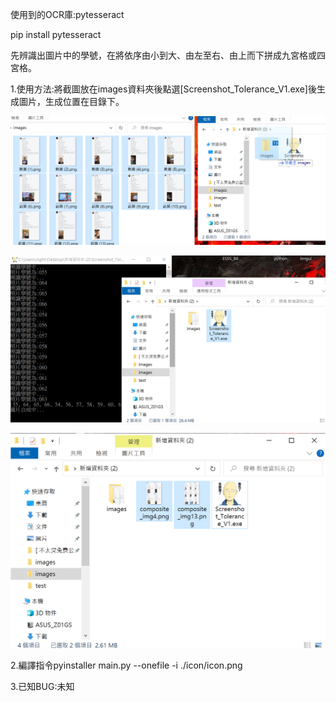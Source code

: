 
使用到的OCR庫:pytesseract

pip install pytesseract

先辨識出圖片中的學號，在將依序由小到大、由左至右、由上而下拼成九宮格或四宮格。

1.使用方法:將截圖放在images資料夾後點選[Screenshot_Tolerance_V1.exe]後生成圖片，生成位置在目錄下。

![image](https://github.com/ItsMe6666/257_5BFC_Screenshot_Tolerance/blob/main/stepimg/Step%20(1).png)

![image](https://github.com/ItsMe6666/257_5BFC_Screenshot_Tolerance/blob/main/stepimg/Step%20(2).png)

![image](https://github.com/ItsMe6666/257_5BFC_Screenshot_Tolerance/blob/main/stepimg/Step%20(3).png)

2.編譯指令pyinstaller main.py --onefile -i ./icon/icon.png

3.已知BUG:未知
